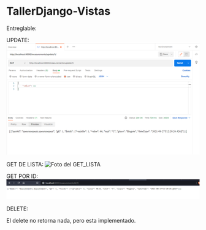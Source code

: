 # TallerDjango-Vistas
Entreglable:

UPDATE:
![Foto del update](/entregables/UPDATE.png)

GET DE LISTA:
![Foto del GET_LISTA](/entregables/GET_LISTA.png)

GET POR ID:
![Foto del GET_ID](/entregables/GET_ID.png)

DELETE:

El delete no retorna nada, pero esta implementado.
